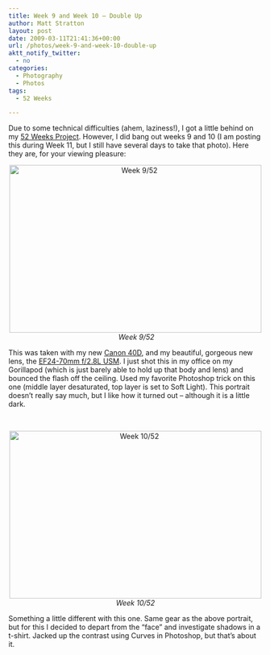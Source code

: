 ```yaml
---
title: Week 9 and Week 10 – Double Up
author: Matt Stratton
layout: post
date: 2009-03-11T21:41:36+00:00
url: /photos/week-9-and-week-10-double-up
aktt_notify_twitter:
  - no
categories:
  - Photography
  - Photos
tags:
  - 52 Weeks

---
```

Due to some technical difficulties (ahem, laziness!), I got a little behind on my <a href="https://www.flickr.com/photos/mugsy/sets/72157612213865503/" target="_blank">52 Weeks Project</a>. However, I did bang out weeks 9 and 10 (I am posting this during Week 11, but I still have several days to take that photo). Here they are, for your viewing pleasure:

<p style="text-align: center; ">
  <a class="tt-flickr tt-flickr-Medium" title="Week 9/52" href="https://www.flickr.com/photos/mugsy/3346958633/"><img class="aligncenter" src="https://farm4.static.flickr.com/3435/3346958633_57a785e8eb.jpg" alt="Week 9/52" width="500" height="333" /></a> <em>Week 9/52</em>
</p>

This was taken with my new <a href="https://www.amazon.com/Canon-50D-15-1MP-Digital-Body/dp/B001EQ4BVI%3FSubscriptionId%3D02E5W5871AJF7PMMMS82%26tag%3Dstraigeyefort-20%26linkCode%3Dxm2%26camp%3D2025%26creative%3D165953%26creativeASIN%3DB001EQ4BVI" target="_blank">Canon 40D</a>, and my beautiful, gorgeous new lens, the <a href="https://www.amazon.com/gp/product/B00009R6WT?ie=UTF8&tag=straigeyefort-20&linkCode=as2&camp=1789&creative=390957&creativeASIN=B00009R6WT" target="_blank">EF24-70mm f/2.8L USM</a>. I just shot this in my office on my Gorillapod (which is just barely able to hold up that body and lens) and bounced the flash off the ceiling. Used my favorite Photoshop trick on this one (middle layer desaturated, top layer is set to Soft Light). This portrait doesn&#8217;t really say much, but I like how it turned out &#8211; although it is a little dark.

 

<p style="text-align: center;">
  <a class="tt-flickr tt-flickr-Medium" title="Week 10/52" href="https://www.flickr.com/photos/mugsy/3346956773/"><img class="aligncenter" src="https://farm4.static.flickr.com/3626/3346956773_ba05f92024.jpg" alt="Week 10/52" width="500" height="333" /></a><em>Week 10/52 </em>
</p>

Something a little different with this one. Same gear as the above portrait, but for this I decided to depart from the &#8220;face&#8221; and investigate shadows in a t-shirt. Jacked up the contrast using Curves in Photoshop, but that&#8217;s about it.